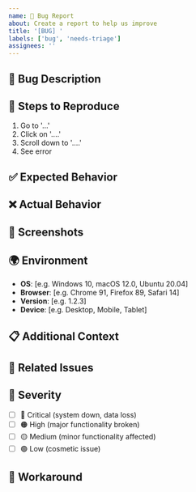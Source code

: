 ```yaml
---
name: 🐛 Bug Report
about: Create a report to help us improve
title: '[BUG] '
labels: ['bug', 'needs-triage']
assignees: ''
---
```


## 🐛 Bug Description
<!-- A clear and concise description of what the bug is -->

## 🔄 Steps to Reproduce
1. Go to '...'
2. Click on '....'
3. Scroll down to '....'
4. See error

## ✅ Expected Behavior
<!-- A clear and concise description of what you expected to happen -->

## ❌ Actual Behavior
<!-- A clear and concise description of what actually happened -->

## 📸 Screenshots
<!-- If applicable, add screenshots to help explain your problem -->

## 🌍 Environment
- **OS**: [e.g. Windows 10, macOS 12.0, Ubuntu 20.04]
- **Browser**: [e.g. Chrome 91, Firefox 89, Safari 14]
- **Version**: [e.g. 1.2.3]
- **Device**: [e.g. Desktop, Mobile, Tablet]

## 📋 Additional Context
<!-- Add any other context about the problem here -->

## 🔗 Related Issues
<!-- Link to related issues or PRs -->

## 🚨 Severity
- [ ] 🔴 Critical (system down, data loss)
- [ ] 🟠 High (major functionality broken)
- [ ] 🟡 Medium (minor functionality affected)
- [ ] 🟢 Low (cosmetic issue)

## 🧪 Workaround
<!-- If you found a workaround, describe it here -->
